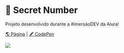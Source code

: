 # 🔮 Secret Number

Projeto desenvolvido durante a #imersãoDEV da Alura!  

[🌎 Página](https://andressadacosta.github.io/secret_number)  |  [🖋 CodePen](https://codepen.io/andressadacosta/full/QWawRON)


<img src="https://github.com/AndressaDaCosta/secret-number/blob/main/img/Captura%20de%20Tela%202022-04-01%20a%CC%80s%2018.25.11.png?raw=true">
 
